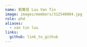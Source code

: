 ```yaml
---
name: 劉萬信 Luu Van Tin 
image: images/members/312540004.jpg 
role: phd
aliases:
  - van tin luu
links:
  github: link_to_github 
---
```

